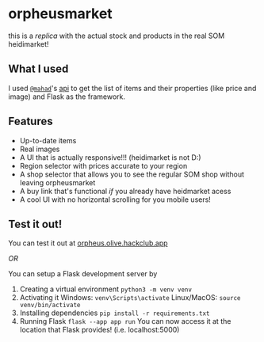 # orpheusmarket
this is a _replica_ with the actual stock and products in the real SOM heidimarket!

## What I used
I used [`@mahad`](https://hackclub.slack.com/team/U059VC0UDEU)'s [api](https://summer.skyfall.dev/api/shop) to get the list of items and their properties (like price and image) and Flask as the framework.

## Features
- Up-to-date items
- Real images
- A UI that is actually responsive!!! (heidimarket is not D:)
- Region selector with prices accurate to your region
- A shop selector that allows you to see the regular SOM shop without leaving orpheusmarket
- A buy link that's functional *if* you already have heidmarket acess
- A cool UI with no horizontal scrolling for you mobile users! 


## Test it out!
You can test it out at [orpheus.olive.hackclub.app](https://orpheus.olive.hackclub.app)

*OR*

You can setup a Flask development server by
1. Creating a virtual environment
`python3 -m venv venv`
2. Activating it
Windows: `venv\Scripts\activate`
Linux/MacOS: `source venv/bin/activate`
3. Installing dependencies
`pip install -r requirements.txt`
4. Running Flask
`flask --app app run`
You can now access it at the location that Flask provides! (i.e. localhost:5000)
